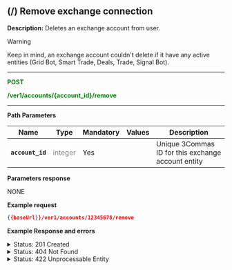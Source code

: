 ## (/) Remove exchange connection

**Description:** Deletes an exchange account from user.

> [!WARNING]
> Keep in mind, an exchange account couldn't delete if it have any active entities (Grid Bot, Smart Trade, Deals, Trade, Signal Bot).

----------

<mark style="color:green;background-color:white" > **POST**

<mark style="color:green;background-color:white" > **/ver1/accounts/{account_id}/remove**

----------


**Path Parameters**

| Name | Type |	Mandatory |	Values	| Description|
|------|------|-----------|-----------------|------------|
|**`account_id`**  | <mark style="color:grey;background-color:white"> integer | Yes |  | Unique 3Commas ID for this exchange account entity |

**Parameters response**

NONE




**Example request**
```json
{{baseUrl}}/ver1/accounts/12345678/remove
```

**Example Response and errors**


<details>
<summary>Status: 201 Created</summary>

```json
true
```
</details>

<details>
<summary>Status: 404 Not Found</summary>

```json
{
    "error": "not_found",
    "error_description": "Not Found"
}
```
</details>

<details>
<summary> Status: 422 Unprocessable Entity</summary>

```json
{
    "error": "account_not_deletable",
    "error_description": "There are active trading deals on this exchange. Close all trading operations and try again"
}
```

</details>